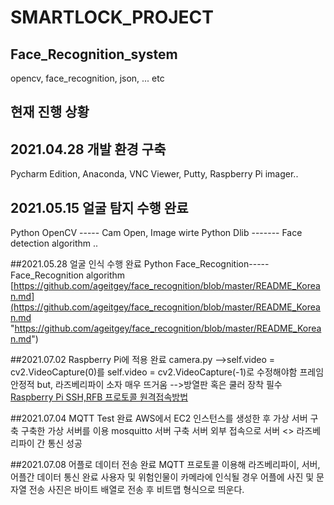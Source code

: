 
# SMARTLOCK_PROJECT
## Face_Recognition_system
opencv, face_recognition, json, ... etc
## 현재 진행 상황
## 2021.04.28 개발 환경 구축
Pycharm Edition, Anaconda, VNC Viewer, Putty, Raspberry Pi imager..
## 2021.05.15 얼굴 탐지 수행 완료
Python OpenCV ----- Cam Open, Image wirte 
Python Dlib ------- Face detection algorithm ..


##2021.05.28 얼굴 인식 수행 완료
Python Face_Recognition-----Face_Recognition algorithm
[https://github.com/ageitgey/face_recognition/blob/master/README_Korean.md](https://github.com/ageitgey/face_recognition/blob/master/README_Korean.md "https://github.com/ageitgey/face_recognition/blob/master/README_Korean.md")

##2021.07.02 Raspberry Pi에 적용 완료
camera.py 
-->self.video = cv2.VideoCapture(0)를
self.video = cv2.VideoCapture(-1)로 수정해야함
프레임 안정적
but, 라즈베리파이 소자 매우 뜨거움
-->방열판 혹은 쿨러 장착 필수
[Raspberry Pi SSH,RFB 프로토콜 원격접속방법](http://https://www.youtube.com/watch?v=2Ub4RL0AWvE&t=328s "Raspberry Pi SSH,RFB 프로토콜 원격접속")

##2021.07.04 MQTT Test 완료
AWS에서 EC2 인스턴스를 생성한 후 가상 서버 구축
구축한 가상 서버를 이용 mosquitto 서버 구축
서버 외부 접속으로 서버 <> 라즈베리파이 간 통신 성공

##2021.07.08 어플로 데이터 전송 완료
MQTT 프로토콜 이용해 라즈베리파이, 서버, 어플간 데이터 통신 완료
사용자 및 위험인물이 카메라에 인식될 경우 어플에 사진 및 문자열 전송
사진은 바이트 배열로 전송 후 비트맵 형식으로 띄운다.


